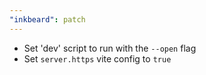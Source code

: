 ```yaml
---
"inkbeard": patch
---
```


- Set 'dev' script to run with the `--open` flag
- Set `server.https` vite config to `true`
